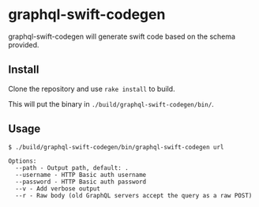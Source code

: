 # graphql-swift-codegen

graphql-swift-codegen will generate swift code based on the schema provided.

## Install

Clone the repository and use `rake install` to build.

This will put the binary in `./build/graphql-swift-codegen/bin/`.

## Usage

```
$ ./build/graphql-swift-codegen/bin/graphql-swift-codegen url

Options:
  --path - Output path, default: .
  --username - HTTP Basic auth username
  --password - HTTP Basic auth password
  --v - Add verbose output
  --r - Raw body (old GraphQL servers accept the query as a raw POST)
```
